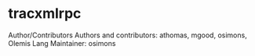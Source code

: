 tracxmlrpc
==========

Author/Contributors  Authors and contributors: athomas, mgood, osimons, Olemis Lang Maintainer: osimons 
